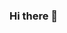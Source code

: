 ### Hi there 👋

<!--
**hiraaki/hiraaki** is a ✨ _special_ ✨ repository because its `README.md` (this file) appears on your GitHub profile.

Here are some ideas to get you started:

- 🔭 I’m currently working on Ecocentauro
- 🌱 I’m currently learning Golang
- 👯 I’m looking to collaborate on Open Source Projects
- 💬 Ask me about infra, linux, windows
- 📫 How to reach me: hiraaki01@gmail.com
- 😄 Pronouns: he/him
-->
